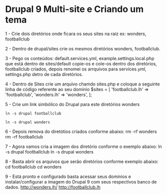 # Drupal 9 Multi-site e Criando um tema

1 - Crie dois diretórios onde ficara os seus sites na raiz ex: wonders, footballclub

2 - Dentro de drupal/sites crie os mesmos diretórios wonders, footballclub.

3 - Pego os conteúdos: default.services.yml, example.settings.local.php que está dentro de sites/default copie-os e cole-os dentro dos diretórios, footballclub criados, depois renomei os arrquivos para services.yml, settings.php detro de cada diretórios.

4 - Dentro de Sites crie um arquivo chamdo sites.php e coloque a seguinte linha de código referente ao seu domínio
    $sites = [
        'footballclub.lh' => 'footballclub',
        'wonders.lh' => 'wonders',
    ];

5 - Crie um link simbólico do Drupal para este diretórios wonders

    ln -s drupal footballclub

    ln -s drupal wonders

6 - Depois remova do diretótios criados conforme abaixo:
    rm -rf wonders
    rm -rf footballclub

7 - Agora vamos cria a imagem dos diretório conforme o exemplo abaixo:
    ln -s drupal footballclub
    ln -s drupal wonders

8 - Basta abrir os arquivos que serão diretórios conforme exemplo abaixo:
    cd footballclub
    cd wonders

9 - Está pronto e configurado basta acessar seus dominios e instalar/configurar a imagem do Drupal 9 com seus respectivos banco de dados.
    http://wonders.lh/
    http://footballclub.lh


